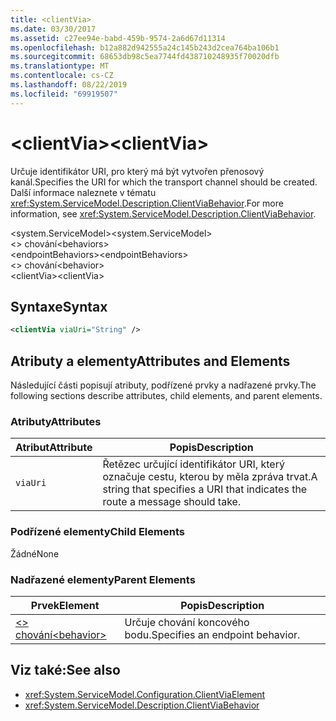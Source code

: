 ```yaml
---
title: <clientVia>
ms.date: 03/30/2017
ms.assetid: c27ee94e-babd-459b-9574-2a6d67d11314
ms.openlocfilehash: b12a882d942555a24c145b243d2cea764ba106b1
ms.sourcegitcommit: 68653db98c5ea7744fd438710248935f70020dfb
ms.translationtype: MT
ms.contentlocale: cs-CZ
ms.lasthandoff: 08/22/2019
ms.locfileid: "69919507"
---
```

# <a name="clientvia"></a><span data-ttu-id="52151-101">\<clientVia></span><span class="sxs-lookup"><span data-stu-id="52151-101">\<clientVia></span></span>
<span data-ttu-id="52151-102">Určuje identifikátor URI, pro který má být vytvořen přenosový kanál.</span><span class="sxs-lookup"><span data-stu-id="52151-102">Specifies the URI for which the transport channel should be created.</span></span> <span data-ttu-id="52151-103">Další informace naleznete v tématu <xref:System.ServiceModel.Description.ClientViaBehavior>.</span><span class="sxs-lookup"><span data-stu-id="52151-103">For more information, see <xref:System.ServiceModel.Description.ClientViaBehavior>.</span></span>  
  
 <span data-ttu-id="52151-104">\<system.ServiceModel></span><span class="sxs-lookup"><span data-stu-id="52151-104">\<system.ServiceModel></span></span>  
<span data-ttu-id="52151-105">\<> chování</span><span class="sxs-lookup"><span data-stu-id="52151-105">\<behaviors></span></span>  
<span data-ttu-id="52151-106">\<endpointBehaviors></span><span class="sxs-lookup"><span data-stu-id="52151-106">\<endpointBehaviors></span></span>  
<span data-ttu-id="52151-107">\<> chování</span><span class="sxs-lookup"><span data-stu-id="52151-107">\<behavior></span></span>  
<span data-ttu-id="52151-108">\<clientVia></span><span class="sxs-lookup"><span data-stu-id="52151-108">\<clientVia></span></span>  
  
## <a name="syntax"></a><span data-ttu-id="52151-109">Syntaxe</span><span class="sxs-lookup"><span data-stu-id="52151-109">Syntax</span></span>  
  
```xml  
<clientVia viaUri="String" />
```  
  
## <a name="attributes-and-elements"></a><span data-ttu-id="52151-110">Atributy a elementy</span><span class="sxs-lookup"><span data-stu-id="52151-110">Attributes and Elements</span></span>  
 <span data-ttu-id="52151-111">Následující části popisují atributy, podřízené prvky a nadřazené prvky.</span><span class="sxs-lookup"><span data-stu-id="52151-111">The following sections describe attributes, child elements, and parent elements.</span></span>  
  
### <a name="attributes"></a><span data-ttu-id="52151-112">Atributy</span><span class="sxs-lookup"><span data-stu-id="52151-112">Attributes</span></span>  
  
|<span data-ttu-id="52151-113">Atribut</span><span class="sxs-lookup"><span data-stu-id="52151-113">Attribute</span></span>|<span data-ttu-id="52151-114">Popis</span><span class="sxs-lookup"><span data-stu-id="52151-114">Description</span></span>|  
|---------------|-----------------|  
|`viaUri`|<span data-ttu-id="52151-115">Řetězec určující identifikátor URI, který označuje cestu, kterou by měla zpráva trvat.</span><span class="sxs-lookup"><span data-stu-id="52151-115">A string that specifies a URI that indicates the route a message should take.</span></span>|  
  
### <a name="child-elements"></a><span data-ttu-id="52151-116">Podřízené elementy</span><span class="sxs-lookup"><span data-stu-id="52151-116">Child Elements</span></span>  
 <span data-ttu-id="52151-117">Žádné</span><span class="sxs-lookup"><span data-stu-id="52151-117">None</span></span>  
  
### <a name="parent-elements"></a><span data-ttu-id="52151-118">Nadřazené elementy</span><span class="sxs-lookup"><span data-stu-id="52151-118">Parent Elements</span></span>  
  
|<span data-ttu-id="52151-119">Prvek</span><span class="sxs-lookup"><span data-stu-id="52151-119">Element</span></span>|<span data-ttu-id="52151-120">Popis</span><span class="sxs-lookup"><span data-stu-id="52151-120">Description</span></span>|  
|-------------|-----------------|  
|[<span data-ttu-id="52151-121">\<> chování</span><span class="sxs-lookup"><span data-stu-id="52151-121">\<behavior></span></span>](behavior-of-endpointbehaviors.md)|<span data-ttu-id="52151-122">Určuje chování koncového bodu.</span><span class="sxs-lookup"><span data-stu-id="52151-122">Specifies an endpoint behavior.</span></span>|  
  
## <a name="see-also"></a><span data-ttu-id="52151-123">Viz také:</span><span class="sxs-lookup"><span data-stu-id="52151-123">See also</span></span>

- <xref:System.ServiceModel.Configuration.ClientViaElement>
- <xref:System.ServiceModel.Description.ClientViaBehavior>

